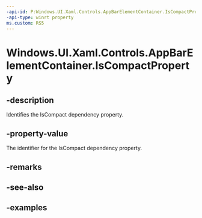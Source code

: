 ```yaml
---
-api-id: P:Windows.UI.Xaml.Controls.AppBarElementContainer.IsCompactProperty
-api-type: winrt property
ms.custom: RS5
---
```


<!-- Property syntax.
public DependencyProperty IsCompactProperty { get; }
-->

# Windows.UI.Xaml.Controls.AppBarElementContainer.IsCompactProperty

## -description

Identifies the IsCompact dependency property.

## -property-value

The identifier for the IsCompact dependency property.

## -remarks

## -see-also

## -examples

